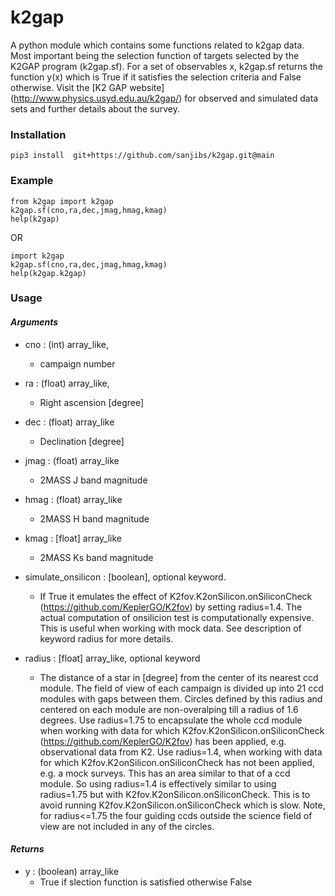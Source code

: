 # k2gap
A python module which contains some functions related to k2gap data. Most important being the selection function of targets selected by the K2GAP program (k2gap.sf). For a set of observables x, k2gap.sf returns the function y(x) which is True if it satisfies the selection criteria and False otherwise.
Visit the [K2 GAP website] (http://www.physics.usyd.edu.au/k2gap/) for observed and simulated data sets and further  details about the survey.


### Installation

    pip3 install  git+https://github.com/sanjibs/k2gap.git@main

### Example

    from k2gap import k2gap
    k2gap.sf(cno,ra,dec,jmag,hmag,kmag)
    help(k2gap)

OR

    import k2gap
    k2gap.sf(cno,ra,dec,jmag,hmag,kmag)
    help(k2gap.k2gap)

### Usage  

#### *Arguments*

* cno : (int) array_like, 
    - campaign number

* ra : (float) array_like, 
    - Right ascension [degree]

* dec : (float) array_like
    -  Declination  [degree]

* jmag : (float) array_like
    - 2MASS J band magnitude 

* hmag : (float) array_like
    - 2MASS H band magnitude 

* kmag : [float] array_like 
    - 2MASS Ks band magnitude 

* simulate_onsilicon : [boolean], optional keyword. 
    - If True it emulates the effect of K2fov.K2onSilicon.onSiliconCheck (https://github.com/KeplerGO/K2fov) by setting radius=1.4. The actual computation of onsilicion test is computationally expensive.  This is useful when working with mock data. See description of keyword radius for more details.

* radius : [float] array_like, optional keyword
    - The distance of a star in [degree] from the center of its nearest ccd module. The field of view of each campaign is divided up into 21 ccd modules with gaps between them. Circles defined by this radius and centered on each module are non-overalping till a radius of 1.6 degrees. Use radius=1.75 to encapsulate the whole ccd module when working with data for which K2fov.K2onSilicon.onSiliconCheck (https://github.com/KeplerGO/K2fov) has been applied, e.g. observational data from K2. Use radius=1.4, when working with data for which K2fov.K2onSilicon.onSiliconCheck has not been applied, e.g. a mock surveys. This has an area similar to that of a ccd module. So using radius=1.4 is effectively similar to using radius=1.75 but with K2fov.K2onSilicon.onSiliconCheck. This is to avoid running K2fov.K2onSilicon.onSiliconCheck which is slow. Note, for radius<=1.75 the four guiding ccds outside the science field of view are not included in any of the circles.

#### *Returns*

* y : (boolean) array_like
    - True if slection function is satisfied otherwise False  

